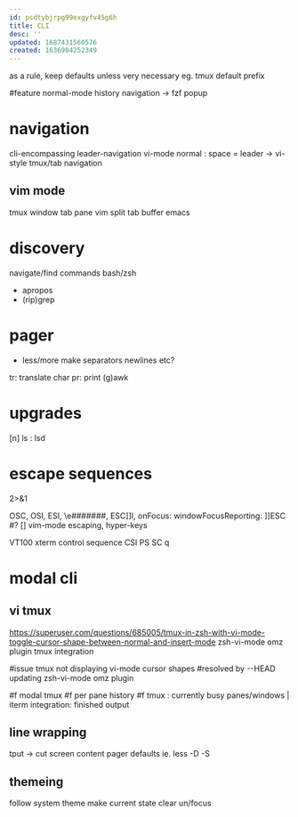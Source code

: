 ```yaml
---
id: psdtybjrpg99exgyfv45g6h
title: CLI
desc: ''
updated: 1687431560576
created: 1636904252349
---
```


as a rule, keep defaults unless very necessary
eg. tmux default prefix

#feature normal-mode history navigation -> fzf popup

# navigation
cli-encompassing leader-navigation
  vi-mode normal : space = leader
  \-> vi-style tmux/tab navigation

## vim mode
tmux
  window
  tab
  pane
vim
  split
  tab
  buffer
emacs

# discovery
navigate/find commands bash/zsh
- apropos
- (rip)grep

# pager
- less/more
  make separators newlines etc?

tr: translate char
pr: print
(g)awk

# upgrades
[n] ls : lsd

# escape sequences
2>&1

OSC, OSI, ESI, \\e#######, ESC]]I, onFocus: windowFocusReporting: ]]ESC #?
\[] vim-mode escaping, hyper-keys

VT100 xterm control sequence
  CSI PS SC q

# modal cli
## vi tmux
<https://superuser.com/questions/685005/tmux-in-zsh-with-vi-mode-toggle-cursor-shape-between-normal-and-insert-mode>
zsh-vi-mode omz plugin
tmux integration

#issue
tmux not displaying vi-mode cursor shapes
#resolved by --HEAD updating zsh-vi-mode omz plugin

#f modal tmux
#f per pane history
#f tmux : currently busy panes/windows | iterm integration: finished output

## line wrapping
tput -> cut screen content
  pager defaults
  ie. less -D -S

## themeing
follow system theme
make current state clear
  un/focus